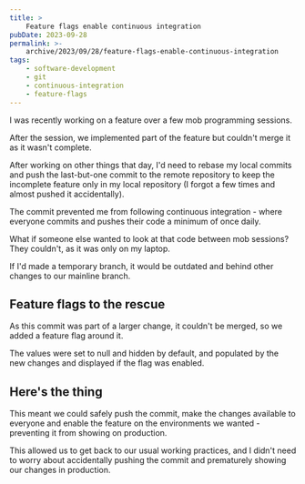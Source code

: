 ```yaml
---
title: >
    Feature flags enable continuous integration
pubDate: 2023-09-28
permalink: >-
    archive/2023/09/28/feature-flags-enable-continuous-integration
tags:
    - software-development
    - git
    - continuous-integration
    - feature-flags
---
```


I was recently working on a feature over a few mob programming sessions.

After the session, we implemented part of the feature but couldn't merge it as it wasn't complete.

After working on other things that day, I'd need to rebase my local commits and push the last-but-one commit to the remote repository to keep the incomplete feature only in my local repository (I forgot a few times and almost pushed it accidentally).

The commit prevented me from following continuous integration - where everyone commits and pushes their code a minimum of once daily.

What if someone else wanted to look at that code between mob sessions? They couldn't, as it was only on my laptop.

If I'd made a temporary branch, it would be outdated and behind other changes to our mainline branch.

## Feature flags to the rescue

As this commit was part of a larger change, it couldn't be merged, so we added a feature flag around it.

The values were set to null and hidden by default, and populated by the new changes and displayed if the flag was enabled.

## Here's the thing

This meant we could safely push the commit, make the changes available to everyone and enable the feature on the environments we wanted - preventing it from showing on production.

This allowed us to get back to our usual working practices, and I didn't need to worry about accidentally pushing the commit and prematurely showing our changes in production.
